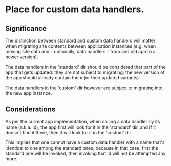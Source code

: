 
# Place for custom data handlers.

## Significance

The distinction between standard and custom data handlers will matter when
migrating site contents between application instances (e.g. when moving site
data and - optionally, data handlers - from and old app to a newer version).

The data handlers in the  'standard' dir should be considered that part of the
app that gets updated: they are not subject to migrating; the new version of the
app should already contain them (or their updated variants).

The data handlers in the 'custom' dir however are subject to migrating into
the new app instance.

## Considerations

As per the current app implementation, when calling a data handler by its name
(a.k.a. id), the app first will look for it in the 'standard' dir, and if it
doesn't find it there, then it will look for it in the 'custom' dir.

This implies that one cannot have a custom data handler with a name
that's identical to one among the standard ones, because in that case, first
the standard one will be invoked, then invoking that id will not be attempted
any more.
